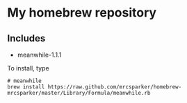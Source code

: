 # My homebrew repository

## Includes

* meanwhile-1.1.1

To install, type

    # meanwhile
    brew install https://raw.github.com/mrcsparker/homebrew-mrcsparker/master/Library/Formula/meanwhile.rb
